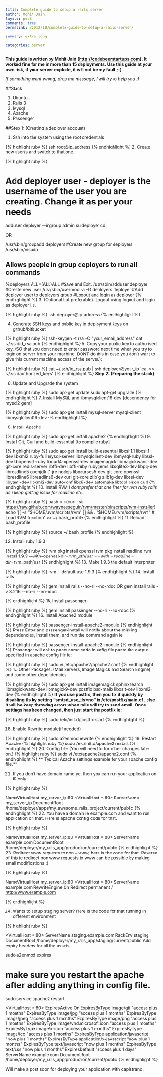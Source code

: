 ```yaml
---
title: Complete guide to setup a rails server
author: Mohit Jain
layout: post
comments: true
permalink: /2012/10/complete-guide-to-setup-a-rails-server/

summary: extra_long

categories: Server
---
```



**This guide is written by Mohit Jain (http://codebeerstartups.com). It worked fine for me in more than 15 deployments. Use this guide at your own risk, if your server explode, it will not be my fault ;-)**

*If something went wrong, drop me message, I will try to help you :)*

##Stack

1.  Ubuntu .
2.  Rails 3
3.  Mysql
4.  Apache
5.  Passenger

##Step 1: (Creating a deployer account)

1.  Ssh into the system using the root credentials

{% highlight ruby %}
ssh root@ip_address
{% endhighlight %}
2.  Create new user/s and switch to that one.

{% highlight ruby %}

# Add deployer user - deployer is the username of the user you are creating. Change it as per your needs
adduser deployer --ingroup admin
su deployer
cd


OR

/usr/sbin/groupadd deployers  #Create new group for deployers
/usr/sbin/visudo
## Allows people in group deployers to run all commands
%deployers  ALL=(ALL)ALL
#Save and Exit.
/usr/sbin/adduser deployer  #Create new user
/usr/sbin/usermod -a -G deployers deployer  #Add deployer user to deployers group
#Logout and login as deployer
{% endhighlight %}
3.  (Optional but preferable). Logout using logout and login as deployer i.e.

{% highlight ruby %}
ssh deployer@ip_address
{% endhighlight %}

4.  Generate SSH keys and public key in deployment keys on github/bitbucket

{% highlight ruby %}
ssh-keygen -t rsa -C "your_email_address"
cat ~/.ssh/id_rsa.pub
{% endhighlight %}
5.  Copy your public key to authorised key, (SO that you don’t need to enter password next time when you try to login on server from your machine. DONT do this in case you don’t want to give this current machine access of the server.):

{% highlight ruby %}
cat ~/.ssh/id_rsa.pub | ssh deployer@your_ip 'cat >> ~/.ssh/authorized_keys'
{% endhighlight %}
**Step 2: (Preparing the stack)**

6.  Update and Upgrade the system

{% highlight ruby %}
sudo apt-get update
sudo apt-get upgrade
{% endhighlight %}
7.  Install MySQL and libmysqlclient16-dev [dependency for mysql2 gem]

{% highlight ruby %}
sudo apt-get install mysql-server mysql-client libmysqlclient16-dev
{% endhighlight %}

8.  Install Apache

{% highlight ruby %}
sudo apt-get install apache2
{% endhighlight %}
9.  Install Git, Curl and build-essential [to compile ruby]

{% highlight ruby %}
sudo apt-get install build-essential libxslt1.1 libxslt1-dev libxml2 ruby-full mysql-server libmysqlclient-dev libmysql-ruby libssl-dev libopenssl-ruby libcurl4-openssl-dev imagemagick libmagickwand-dev git-core redis-server libffi-dev libffi-ruby rubygems libsqlite3-dev libpq-dev libreadline5 openjdk-7-jre nodejs libncurses5-dev git-core openssl libreadline6 libreadline6-dev curl git-core zlib1g zlib1g-dev libssl-dev libyaml-dev libxml2-dev autoconf libc6-dev automake libtool bison  curl
{% endhighlight %}
10. Install RVM *I dont prefer that one liner for rvm ruby rails as i keep getting issue for readline etc.*

{% highlight ruby %}
bash < <(curl -sk https://raw.github.com/wayneeseguin/rvm/master/binscripts/rvm-installer)
echo '[[ -s "$HOME/.rvm/scripts/rvm" ]] && . "$HOME/.rvm/scripts/rvm" # Load RVM function' >> ~/.bash_profile
{% endhighlight %}
11. Reload bash_profile

{% highlight ruby %}
source ~/.bash_profile
{% endhighlight %}

12. Install ruby 1.9.3

{% highlight ruby %}
rvm pkg install openssl
rvm pkg install readline
rvm install 1.9.3 --with-openssl-dir=$rvm_path/usr --with-readline-dir=$rvm_path/usr
{% endhighlight %}
13. Make 1.9.3 the default interpreter

{% highlight ruby %}
rvm --default use 1.9.3
{% endhighlight %}
14. Install rails

{% highlight ruby %}
gem install rails --no-ri --no-rdoc
OR
gem install rails -v 3.2.16 --no-ri --no-rdoc

{% endhighlight %}
15. Install passenger

{% highlight ruby %}
gem install passenger --no-ri --no-rdoc
{% endhighlight %}
16. Install Apache2 module

{% highlight ruby %}
passenger-install-apache2-module
{% endhighlight %}
Press Enter and passenger-install will notify about the missing dependencies, Install them, and run the command again ie

{% highlight ruby %}
passenger-install-apache2-module
{% endhighlight %}
    Passenger will ask to paste some code in cofig file paste the output specified in apache config file ie:

{% highlight ruby %}
sudo vi /etc/apache2/apache2.conf
{% endhighlight %}
17. Other Packages: (Mail Servers, Image Magick and Search Engine) and some other dependencies

{% highlight ruby %}
sudo apt-get install imagemagick sphinxsearch  libmagickwand-dev libmagick9-dev postfix bsd-mailx libxslt-dev libxml2-dev
{% endhighlight %}
 **If you use postfix, then you fix it quickly by disabling tls by setting “smtpd\_use\_tls=no” in /etc/postfix/main.cf , else it will be keep throwing errors when rails will try to send email. Once settings has been changed, then just start the postfix ie:**


{% highlight ruby %}
sudo /etc/init.d/postfix start
{% endhighlight %}

18. Enable Rewrite module(if needed)

{% highlight ruby %}
sudo a2enmod rewrite
{% endhighlight %}
19. Restart Apache
{% highlight ruby %}
sudo /etc/init.d/apache2 restart
{% endhighlight %}
20. Config file: (You will need to for other changes later on.)
{% highlight ruby %}
sudo vi /etc/apache2/apache2.conf
{% endhighlight %}
** Typical Apache settings example for your apache config file.**

21. If you don’t have domain name yet then you can run your application on IP only.

{% highlight ruby %}

NameVirtualHost my_server_ip:80
<VirtualHost *:80>
ServerName my_server_ip
DocumentRoot /home/deployer/apps/my_awesome_rails_project/current/public
</VirtualHost>
{% endhighlight %}
22. You have a domain ie example.com and want to run application on that. Here is apache config code for that.

{% highlight ruby %}

NameVirtualHost my_server_ip:80
<VirtualHost *:80>
ServerName example.com
DocumentRoot /home/deployer/my_rails_app/production/current/public
</VirtualHost>
{% endhighlight %}
23. Redirect www requests to non – www, here is the code for that. Reverse of this ie redirect non www requests to www can be possible by making small modifications :)

{% highlight ruby %}

NameVirtualHost my_server_ip:80
<VirtualHost *:80>
ServerName example.com
RewriteEngine On
Redirect permanent / http://www.example.com

{% endhighlight %}

24. Wants to setup staging server? Here is the code for that running in different environment

{% highlight ruby %}

<VirtualHost *:80>
ServerName staging.example.com
RackEnv staging
DocumentRoot /home/deployer/my_rails_app/staging/current/public
  </VirtualHost>
Add expiry headers for all the assets.

sudo a2enmod expires
# make sure you restart the apache after adding anything in config file.
sudo service apache2 restart


<VirtualHost *:80>
ExpiresActive On
ExpiresByType image/gif "access plus 1 months"
ExpiresByType image/jpg "access plus 1 months"
ExpiresByType image/jpeg "access plus 1 months"
ExpiresByType image/png "access plus 1 months"
ExpiresByType image/vnd.microsoft.icon "access plus 1 months"
ExpiresByType image/x-icon "access plus 1 months"
ExpiresByType image/ico "access plus 1 months"
ExpiresByType application/javascript "now plus 1 months"
ExpiresByType application/x-javascript "now plus 1 months"
ExpiresByType text/javascript "now plus 1 months"
ExpiresByType text/css "now plus 1 months"
ExpiresDefault "access plus 1 days"
ServerName example.com
DocumentRoot /home/deployer/my_rails_app/production/current/public
</VirtualHost>
{% endhighlight %}

Will make a post soon for deploying your application with capistrano.

